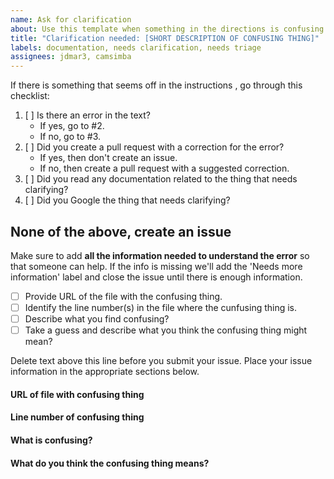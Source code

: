 ```yaml
---
name: Ask for clarification
about: Use this template when something in the directions is confusing or needs clarifying.
title: "Clarification needed: [SHORT DESCRIPTION OF CONFUSING THING]"
labels: documentation, needs clarification, needs triage
assignees: jdmar3, camsimba
---
```


If there is something that seems off in the instructions , go through this checklist:

1. [ ] Is there an error in the text?
    - If yes, go to #2. 
    - If no, go to #3.
2. [ ] Did you create a pull request with a correction for the error?
    - If yes, then don't create an issue.
    - If no, then create a pull request with a suggested correction.
3. [ ] Did you read any documentation related to the thing that needs clarifying?
4. [ ] Did you Google the thing that needs clarifying?

None of the above, create an issue
------------------------------------------------------------------

Make sure to add **all the information needed to understand the error** so that someone can help. If the info is missing we'll add the 'Needs more information' label and close the issue until there is enough information.

- [ ] Provide URL of the file with the confusing thing.
- [ ] Identify the line number(s) in the file where the cunfusing thing is. 
- [ ] Describe what you find confusing?
- [ ] Take a guess and describe what you think the confusing thing might mean?

Delete text above this line before you submit your issue. Place your issue information in the appropriate sections below. 

#### URL of file with confusing thing



#### Line number of confusing thing



#### What is confusing?



#### What do you think the confusing thing means?

